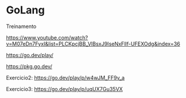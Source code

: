 # GoLang
Treinamento

https://www.youtube.com/watch?v=M07eDn7FyxI&list=PLCKpcjBB_VlBsxJ9IseNxFllf-UFEXOdg&index=36

https://go.dev/play/

https://pkg.go.dev/

Exercicio2:
https://go.dev/play/p/w4wJM_FF9v_a

Exercicio3:
https://go.dev/play/p/uqUX7Gu35VX
